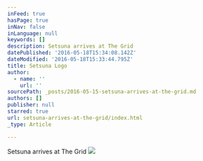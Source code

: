 ```yaml
---
inFeed: true
hasPage: true
inNav: false
inLanguage: null
keywords: []
description: Setsuna arrives at The Grid
datePublished: '2016-05-18T15:34:08.142Z'
dateModified: '2016-05-18T15:33:44.795Z'
title: Setsuna Logo
author:
  - name: ''
    url: ''
sourcePath: _posts/2016-05-15-setsuna-arrives-at-the-grid.md
authors: []
publisher: null
starred: true
url: setsuna-arrives-at-the-grid/index.html
_type: Article

---
```

Setsuna arrives at The Grid
![](https://the-grid-user-content.s3-us-west-2.amazonaws.com/e692f37e-53f2-4b02-a0c5-352ec33abd71.jpg)